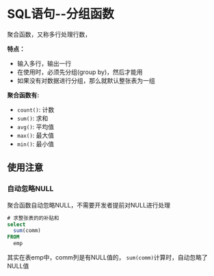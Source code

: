 # SQL语句--分组函数

聚合函数，又称多行处理行数，

**特点：**
- 输入多行，输出一行
- 在使用时，必须先分组(group by)，然后才能用
- 如果没有对数据进行分组，那么就默认整张表为一组

**聚合函数有:**
- `count()`: 计数
- `sum()`: 求和
- `avg()`: 平均值
- `max()`: 最大值
- `min()`: 最小值


## 使用注意
### 自动忽略NULL

聚合函数自动忽略NULL，不需要开发者提前对NULL进行处理

```sql
# 求整张表的的补贴和
select
  sum(comm)
FROM
  emp
```

其实在表emp中，comm列是有NULL值的， `sum(comm)`计算时，自动忽略了NULL值


